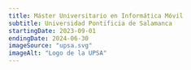 ```yaml
---
title: Máster Universitario en Informática Móvil
subtitle: Universidad Pontificia de Salamanca
startingDate: 2023-09-01
endingDate: 2024-06-30
imageSource: "upsa.svg"
imageAlt: "Logo de la UPSA"
---
```

